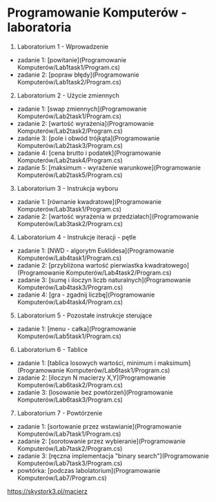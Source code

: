 # Programowanie Komputerów - laboratoria
1. Laboratorium 1 - Wprowadzenie
 * zadanie 1: [powitanie](Programowanie Komputerów/Lab1task1/Program.cs)
 * zadanie 2: [popraw błędy](Programowanie Komputerów/Lab1task2/Program.cs)
2. Laboratorium 2 - Użycie zmiennych
 * zadanie 1: [swap zmiennych](Programowanie Komputerów/Lab2task1/Program.cs)
 * zadanie 2: [wartość wyrażenia](Programowanie Komputerów/Lab2task2/Program.cs)
 * zadanie 3: [pole i obwód trójkąta](Programowanie Komputerów/Lab2task3/Program.cs)
 * zadanie 4: [cena brutto i podatek](Programowanie Komputerów/Lab2task4/Program.cs)
 * zadanie 5: [maksimum - wyrażenie warunkowe](Programowanie Komputerów/Lab2task5/Program.cs)
3. Laboratorium 3 - Instrukcja wyboru
 * zadanie 1: [równanie kwadratowe](Programowanie Komputerów/Lab3task1/Program.cs)
 * zadanie 2: [wartość wyrażenia w przedziałach](Programowanie Komputerów/Lab3task2/Program.cs)
4. Laboratorium 4 - Instrukcje iteracji - pętle
 * zadanie 1: [NWD - algorytm Euklidesa](Programowanie Komputerów/Lab4task1/Program.cs)
 * zadanie 2: [przybliżona wartość pierwiastka kwadratowego](Programowanie Komputerów/Lab4task2/Program.cs)
 * zadanie 3: [sumę i iloczyn liczb naturalnych](Programowanie Komputerów/Lab4task3/Program.cs)
 * zadanie 4: [gra - zgadnij liczbę](Programowanie Komputerów/Lab4task4/Program.cs)
5. Laboratorium 5 - Pozostałe instrukcje sterujące
 * zadanie 1: [menu - całka](Programowanie Komputerów/Lab5task1/Program.cs)
6. Laboratorium 6 - Tablice
 * zadanie 1: [tablica losowych wartości, minimum i maksimum](Programowanie Komputerów/Lab6task1/Program.cs)
 * zadanie 2: [iloczyn N macierzy X,Y](Programowanie Komputerów/Lab6task2/Program.cs)
 * zadanie 3: [losowanie bez powtórzeń](Programowanie Komputerów/Lab6task3/Program.cs)
7. Laboratorium 7 - Powtórzenie
 * zadanie 1: [sortowanie przez wstawianie](Programowanie Komputerów/Lab7task1/Program.cs)
 * zadanie 2: [sorotowanie przez wybieranie](Programowanie Komputerów/Lab7task2/Program.cs)
 * zadanie 3: [ręczna implementacja "binary search"](Programowanie Komputerów/Lab7task3/Program.cs)
 * powtórka: [podczas labolatorium](Programowanie Komputerów/Lab7/Program.cs)


https://skystork3.pl/macierz
